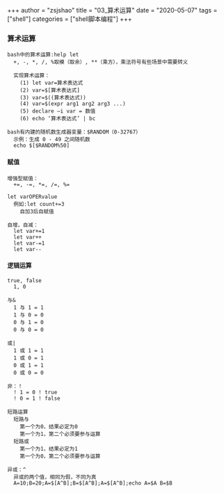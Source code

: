 +++
author = "zsjshao"
title = "03_算术运算"
date = "2020-05-07"
tags = ["shell"]
categories = ["shell脚本编程"]
+++

### 算术运算

```
bash中的算术运算:help let
  +, -, *, /, %取模（取余）, **（乘方），乘法符号有些场景中需要转义
  
  实现算术运算：
    (1) let var=算术表达式
    (2) var=$[算术表达式]
    (3) var=$((算术表达式))
    (4) var=$(expr arg1 arg2 arg3 ...)
    (5) declare –i var = 数值
    (6) echo ‘算术表达式’ | bc

bash有内建的随机数生成器变量：$RANDOM（0-32767）
  示例：生成 0 - 49 之间随机数
  echo $[$RANDOM%50]
```

#### 赋值

```
增强型赋值：
  +=, -=, *=, /=, %=

let varOPERvalue
  例如:let count+=3
    自加3后自赋值

自增，自减：
  let var+=1
  let var++
  let var-=1
  let var--
```

#### 逻辑运算

```
true, false
  1, 0

与&
  1 与 1 = 1
  1 与 0 = 0
  0 与 1 = 0
  0 与 0 = 0

或|
  1 或 1 = 1
  1 或 0 = 1
  0 或 1 = 1
  0 或 0 = 0

非：！
  ! 1 = 0 ! true
  ! 0 = 1 ! false

短路运算
  短路与
    第一个为0，结果必定为0
    第一个为1，第二个必须要参与运算
  短路或
    第一个为1，结果必定为1
    第一个为0，第二个必须要参与运算

异或：^
  异或的两个值，相同为假，不同为真
  A=10;B=20;A=$[A^B];B=$[A^B];A=$[A^B];echo A=$A B=$B
```
